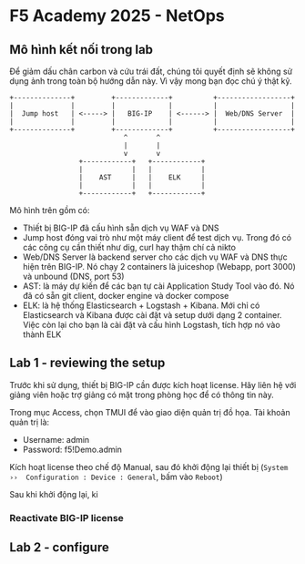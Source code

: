 # F5 Academy 2025 - NetOps
## Mô hình kết nối trong lab
Để giảm dấu chân carbon và cứu trái đất, chúng tôi quyết định sẽ không sử dụng ảnh trong toàn bộ hướng dẫn này. Vì vậy mong bạn đọc chú ý thật kỹ.

```                                                                                
+--------------+         +-------------+          +------------------+          
|              |         |             |          |                  |          
|  Jump host   | <-----> |   BIG-IP    | <------> |  Web/DNS Server  |          
|              |         |             |          |                  |          
+--------------+         +-------------+          +------------------+          
                            ^       ^                                           
                            |       |                                           
                            v       v                                           
                 +------------+   +------------+                                
                 |            |   |            |                                
                 |    AST     |   |    ELK     |                                
                 |            |   |            |                                
                 +------------+   +------------+                              

```

Mô hình trên gồm có:
- Thiết bị BIG-IP đã cấu hình sẵn dịch vụ WAF và DNS
- Jump host đóng vai trò như một máy client để test dịch vụ. Trong đó có các công cụ cần thiết như dig, curl hay thậm chí cả nikto
- Web/DNS Server là backend server cho các dịch vụ WAF và DNS thực hiện trên BIG-IP. Nó chạy 2 containers là juiceshop (Webapp, port 3000) và unbound (DNS, port 53)
- AST: là máy dự kiến để các bạn tự cài Application Study Tool vào đó. Nó đã có sẵn git client, docker engine và docker compose
- ELK: là hệ thống Elasticsearch + Logstash + Kibana. Mới chỉ có Elasticsearch và Kibana được cài đặt và setup dưới dạng 2 container. Việc còn lại cho bạn là cài đặt và cấu hình Logstash, tích hợp nó vào thành ELK

## Lab 1 - reviewing the setup
Trước khi sử dụng, thiết bị BIG-IP cần được kích hoạt license. Hãy liên hệ với giảng viên hoặc trợ giảng có mặt trong phòng học để có thông tin này.

Trong mục Access, chọn TMUI để vào giao diện quản trị đồ họa. Tài khoản quản trị là:
- Username: admin
- Password: f5!Demo.admin

Kích hoạt license theo chế độ Manual, sau đó khởi động lại thiết bị (```System  ››  Configuration : Device : General```, bấm vào ```Reboot```)

Sau khi khởi động lại, ki
### Reactivate BIG-IP license

## Lab 2 - configure 
